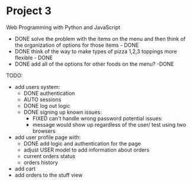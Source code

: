 # Project 3

Web Programming with Python and JavaScript

- DONE solve the problem with the items on the menu and then think of the organization of options for those items - DONE
- DONE think of the way to make types of pizza 1,2,3 toppings more flexible - DONE
- DONE add all of the options for other foods on the menu? -DONE

TODO:
- add users system:
  - DONE authentication
  - AUTO sessions
  - DONE log out logic
  - DONE signing up
  known issues:
    - FIXED can't handle wrong password
  potential issues:
    - message would show up regardless of the user/ test using two browsers
- add user profile page with:
  - DONE add logic and authentication for the page
  - adjust USER model to add information about orders
  - current orders status
  - orders history
- add cart
- add orders to the stuff view

